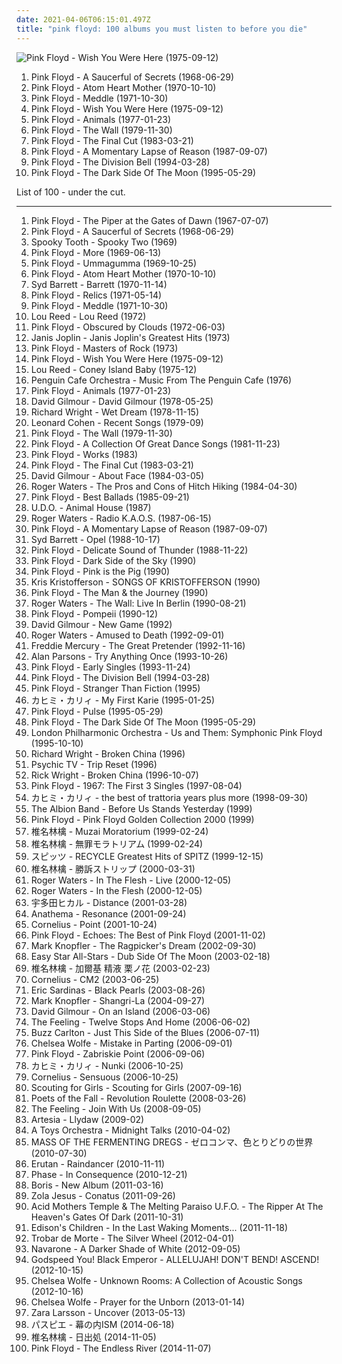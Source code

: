 ```yaml
---
date: 2021-04-06T06:15:01.497Z
title: "pink floyd: 100 albums you must listen to before you die"
---
```

![Pink Floyd - Wish You Were Here (1975-09-12)](http://coverartarchive.org/release/a2f73eb8-eee6-3588-8909-9046058a468e/18848883141-500.jpg "Pink Floyd - Wish You Were Here (1975-09-12)")
<ol class="albums">
<li data-cover="http://coverartarchive.org/release/164516d8-4fcf-3191-86cf-afcbf27eb055/5898666587-500.jpg" data-tags="psychedelic rock, psychedelic, progressive rock" role="button">Pink Floyd - A Saucerful of Secrets (1968-06-29)</li>
<li data-cover="http://coverartarchive.org/release/99bb4f7c-753f-34bf-bf10-71ce81a7db3e/14225359048-500.jpg" data-tags="progressive rock" role="button">Pink Floyd - Atom Heart Mother (1970-10-10)</li>
<li data-cover="http://coverartarchive.org/release/7acaa9ab-048c-3c82-8623-ea9b777137ac/2550522708-500.jpg" data-tags="progressive rock" role="button">Pink Floyd - Meddle (1971-10-30)</li>
<li data-cover="http://coverartarchive.org/release/a2f73eb8-eee6-3588-8909-9046058a468e/18848883141-500.jpg" data-tags="progressive rock" role="button">Pink Floyd - Wish You Were Here (1975-09-12)</li>
<li data-cover="http://coverartarchive.org/release/32f76eef-5004-3e80-bdf8-912298896134/14402610216-500.jpg" data-tags="progressive rock" role="button">Pink Floyd - Animals (1977-01-23)</li>
<li data-cover="http://coverartarchive.org/release/d4611812-e7cd-42bf-885a-b1cea9fd52bc/9371075020-500.jpg" data-tags="progressive rock" role="button">Pink Floyd - The Wall (1979-11-30)</li>
<li data-cover="https://img.discogs.com/iKg8rhotc6r-TF83GQpgvO9tNbM=/fit-in/600x600/filters:strip_icc():format(jpeg):mode_rgb():quality(90)/discogs-images/R-5902968-1518109711-5321.jpeg.jpg" data-tags="progressive rock" role="button">Pink Floyd - The Final Cut (1983-03-21)</li>
<li data-cover="http://coverartarchive.org/release/71598c54-c968-4d00-8ca2-d03d99c97004/9840887264-500.jpg" data-tags="progressive rock" role="button">Pink Floyd - A Momentary Lapse of Reason (1987-09-07)</li>
<li data-cover="http://coverartarchive.org/release/a1a86e05-c23f-4a40-b50a-14dd7da379f2/14630330088-500.jpg" data-tags="progressive rock" role="button">Pink Floyd - The Division Bell (1994-03-28)</li>
<li data-cover="http://coverartarchive.org/release/24ce2ec1-7b23-32f8-a92c-c576e054159b/16049538493-500.jpg" data-tags="progressive rock" role="button">Pink Floyd - The Dark Side Of The Moon (1995-05-29)</li>
</ol>
List of 100 - under the cut.
<!-- more -->

_________________

<ol class="albums">
<li data-cover="https://img.discogs.com/N-POZvhiJDjoIAmJFs3zunAdVxc=/fit-in/600x599/filters:strip_icc():format(jpeg):mode_rgb():quality(90)/discogs-images/R-2436741-1448794563-6047.jpeg.jpg" data-tags="psychedelic rock, psychedelic" role="button">
Pink Floyd - The Piper at the Gates of Dawn (1967-07-07)
</li>
<li data-cover="http://coverartarchive.org/release/164516d8-4fcf-3191-86cf-afcbf27eb055/5898666587-500.jpg" data-tags="psychedelic rock, psychedelic, progressive rock" role="button">
Pink Floyd - A Saucerful of Secrets (1968-06-29)
</li>
<li data-cover="https://img.discogs.com/orSNFHdj0KLyw6lLuEEf3SPdJmA=/fit-in/600x598/filters:strip_icc():format(jpeg):mode_rgb():quality(90)/discogs-images/R-3033014-1467743387-4322.jpeg.jpg" data-tags="classic rock, rock" role="button">
Spooky Tooth - Spooky Two (1969)
</li>
<li data-cover="http://coverartarchive.org/release/3ac5a1f8-51d0-3db3-bfdc-c5803d8f2799/14207788461-500.jpg" data-tags="progressive rock, psychedelic rock, 60s, soundtrack" role="button">
Pink Floyd - More (1969-06-13)
</li>
<li data-cover="http://coverartarchive.org/release/53e9678a-90dd-3c32-8d28-1584b612f95f/9839280602-500.jpg" data-tags="psychedelic rock, progressive rock" role="button">
Pink Floyd - Ummagumma (1969-10-25)
</li>
<li data-cover="http://coverartarchive.org/release/99bb4f7c-753f-34bf-bf10-71ce81a7db3e/14225359048-500.jpg" data-tags="progressive rock" role="button">
Pink Floyd - Atom Heart Mother (1970-10-10)
</li>
<li data-cover="https://img.discogs.com/F0RPIYylQvA8yahC4nozNlelv4c=/fit-in/600x596/filters:strip_icc():format(jpeg):mode_rgb():quality(90)/discogs-images/R-1731774-1572553558-8862.jpeg.jpg" data-tags="psychedelic, psychedelic rock" role="button">
Syd Barrett - Barrett (1970-11-14)
</li>
<li data-cover="http://coverartarchive.org/release/24dd5402-4f63-3648-bcd2-edcb91896d6c/14265700473-500.jpg" data-tags="psychedelic rock, psychedelic, pink floyd" role="button">
Pink Floyd - Relics (1971-05-14)
</li>
<li data-cover="http://coverartarchive.org/release/7acaa9ab-048c-3c82-8623-ea9b777137ac/2550522708-500.jpg" data-tags="progressive rock" role="button">
Pink Floyd - Meddle (1971-10-30)
</li>
<li data-cover="https://img.discogs.com/A76BtJnp-ODkjHzOl2WcKHq0ljU=/fit-in/400x300/filters:strip_icc():format(jpeg):mode_rgb():quality(90)/discogs-images/R-7579028-1444437556-8397.jpeg.jpg" data-tags="lou reed, 70s, david bowie, space oddity, velvet underground, bowie, davidbowie, nothing beats barrett" role="button">
Lou Reed - Lou Reed (1972)
</li>
<li data-cover="https://img.discogs.com/zc3ziFn38yiirxhkQ69ag_DjLe0=/fit-in/600x600/filters:strip_icc():format(jpeg):mode_rgb():quality(90)/discogs-images/R-643604-1280147837.jpeg.jpg" data-tags="progressive rock" role="button">
Pink Floyd - Obscured by Clouds (1972-06-03)
</li>
<li data-cover="http://coverartarchive.org/release/1ca5c7fd-6293-413d-b096-92c00a2e0587/8680012182-500.jpg" data-tags="classic rock" role="button">
Janis Joplin - Janis Joplin's Greatest Hits (1973)
</li>
<li data-cover="http://coverartarchive.org/release/c4f3712e-c49d-472c-80f2-a510391c08db/14372188859-500.jpg" data-tags="pink floyd, classic rock, 60s, psychedelic" role="button">
Pink Floyd - Masters of Rock (1973)
</li>
<li data-cover="http://coverartarchive.org/release/a2f73eb8-eee6-3588-8909-9046058a468e/18848883141-500.jpg" data-tags="progressive rock" role="button">
Pink Floyd - Wish You Were Here (1975-09-12)
</li>
<li data-cover="http://coverartarchive.org/release/d011dd70-c261-3ddf-a871-fef5f4542ed6/6899806480-500.jpg" data-tags="rock, singer-songwriter" role="button">
Lou Reed - Coney Island Baby (1975-12)
</li>
<li data-cover="http://coverartarchive.org/release/58484da2-44b0-3e58-b91d-9a3a5de90afa/20137032991-500.jpg" data-tags="jazz, instrumental, progressive rock, prog, acoustic, fusion, contemporary classical, humour, minimalist, fabulous, marianne velvart, jrcrichardson, duncan parsons, jrc richardson, marc catley, paleys watch" role="button">
Penguin Cafe Orchestra - Music From The Penguin Cafe (1976)
</li>
<li data-cover="http://coverartarchive.org/release/32f76eef-5004-3e80-bdf8-912298896134/14402610216-500.jpg" data-tags="progressive rock" role="button">
Pink Floyd - Animals (1977-01-23)
</li>
<li data-cover="http://coverartarchive.org/release/8793ad9f-ed81-4355-afcb-4b663ff14f86/1965116372-500.jpg" data-tags="progressive rock" role="button">
David Gilmour - David Gilmour (1978-05-25)
</li>
<li data-cover="https://via.placeholder.com/450" data-tags="soft rock, progressive rock, rockstar, wright is never wrong" role="button">
Richard Wright - Wet Dream (1978-11-15)
</li>
<li data-cover="http://coverartarchive.org/release/72854a57-88e6-33e2-b899-f0777a83e3b3/13560221832-500.jpg" data-tags="leonard cohen, folk" role="button">
Leonard Cohen - Recent Songs (1979-09)
</li>
<li data-cover="http://coverartarchive.org/release/d4611812-e7cd-42bf-885a-b1cea9fd52bc/9371075020-500.jpg" data-tags="progressive rock" role="button">
Pink Floyd - The Wall (1979-11-30)
</li>
<li data-cover="http://coverartarchive.org/release/985f059e-d503-378f-9e27-7c2f104653c5/18902154264-500.jpg" data-tags="classic rock, pink floyd, progressive rock" role="button">
Pink Floyd - A Collection Of Great Dance Songs (1981-11-23)
</li>
<li data-cover="http://coverartarchive.org/release/0304caae-7e73-4edd-b807-174735911ff5/14452443858-500.jpg" data-tags="pink floyd, progressive rock" role="button">
Pink Floyd - Works (1983)
</li>
<li data-cover="https://img.discogs.com/iKg8rhotc6r-TF83GQpgvO9tNbM=/fit-in/600x600/filters:strip_icc():format(jpeg):mode_rgb():quality(90)/discogs-images/R-5902968-1518109711-5321.jpeg.jpg" data-tags="progressive rock" role="button">
Pink Floyd - The Final Cut (1983-03-21)
</li>
<li data-cover="http://coverartarchive.org/release/1f273d9d-9b02-33a6-94bf-92b4a3e0a94d/6600826888-500.jpg" data-tags="progressive rock" role="button">
David Gilmour - About Face (1984-03-05)
</li>
<li data-cover="http://coverartarchive.org/release/6511241e-4e87-4bed-ac22-a012523c58b8/2978187379-500.jpg" data-tags="progressive rock" role="button">
Roger Waters - The Pros and Cons of Hitch Hiking (1984-04-30)
</li>
<li data-cover="http://coverartarchive.org/release/62ab0e3d-eecc-4e3a-807d-7dcd28aee4d9/1612145208-500.jpg" data-tags="pink floyd" role="button">
Pink Floyd - Best Ballads (1985-09-21)
</li>
<li data-cover="https://img.discogs.com/cfc9e7fd50d7c9c08931869b95f6849a01d0635d/images/spacer.gif" data-tags="heavy metal" role="button">
U.D.O. - Animal House (1987)
</li>
<li data-cover="https://img.discogs.com/sNgRvuxw78AEWk7TH4f_-1Y28C4=/fit-in/600x600/filters:strip_icc():format(jpeg):mode_rgb():quality(90)/discogs-images/R-760586-1334719012.jpeg.jpg" data-tags="progressive rock, rock" role="button">
Roger Waters - Radio K.A.O.S. (1987-06-15)
</li>
<li data-cover="http://coverartarchive.org/release/71598c54-c968-4d00-8ca2-d03d99c97004/9840887264-500.jpg" data-tags="progressive rock" role="button">
Pink Floyd - A Momentary Lapse of Reason (1987-09-07)
</li>
<li data-cover="http://coverartarchive.org/release/45e99e44-c955-4d44-94b9-8f0e1593fa12/23911853040-500.jpg" data-tags="psychedelic rock, classic rock, psychedelic" role="button">
Syd Barrett - Opel (1988-10-17)
</li>
<li data-cover="http://coverartarchive.org/release/c3b3c4e5-521d-4d25-801c-e4f2380aa8d1/7720432462-500.jpg" data-tags="progressive rock, pink floyd, live" role="button">
Pink Floyd - Delicate Sound of Thunder (1988-11-22)
</li>
<li data-cover="https://img.discogs.com/sei3QGagP9Kz4-tu-L0temZK1p4=/fit-in/600x601/filters:strip_icc():format(jpeg):mode_rgb():quality(90)/discogs-images/R-656415-1280148068.jpeg.jpg" data-tags="progressive rock, classic rock, psychedelic rock" role="button">
Pink Floyd - Dark Side of the Sky (1990)
</li>
<li data-cover="http://coverartarchive.org/release/08245a23-9b49-4d72-bf41-919bae71ad92/2027886586-500.jpg" data-tags="pink floyd, progressive rock" role="button">
Pink Floyd - Pink is the Pig (1990)
</li>
<li data-cover="http://coverartarchive.org/release/5bef37fb-c9a5-4074-a78a-50a450a1adbb/28246006496-500.jpg" data-tags="kris kristofferson" role="button">
Kris Kristofferson - SONGS OF KRISTOFFERSON (1990)
</li>
<li data-cover="http://coverartarchive.org/release/42dc95e4-975f-4c81-8d27-b9b324fc33cf/16327686467-500.jpg" data-tags="classic rock, pink floyd" role="button">
Pink Floyd - The Man & the Journey (1990)
</li>
<li data-cover="https://img.discogs.com/Mjh5jJ8qNpv2T1qOlUxjHImWDRM=/fit-in/598x596/filters:strip_icc():format(jpeg):mode_rgb():quality(90)/discogs-images/R-1267372-1205017850.jpeg.jpg" data-tags="progressive rock" role="button">
Roger Waters - The Wall: Live In Berlin (1990-08-21)
</li>
<li data-cover="http://coverartarchive.org/release/75b1c878-9518-4f7c-842e-5445e6c70f69/26927826204-500.jpg" data-tags="pink floyd" role="button">
Pink Floyd - Pompeii (1990-12)
</li>
<li data-cover="http://coverartarchive.org/release/78f029f2-6f17-4530-bcd8-1c5a281fab53/8917963033-500.jpg" data-tags="classic rock, metal, rock, punk, alternative rock, progressive rock, psychedelic, pink floyd, garage rock, glam rock, powerpop, chameleon, proto punk, qogf, rock-protopunk, prog related, my prog rock favs" role="button">
David Gilmour - New Game (1992)
</li>
<li data-cover="http://coverartarchive.org/release/c1b3f914-0b7f-3ee2-90ff-df83a62f4eb6/15706012837-500.jpg" data-tags="progressive rock" role="button">
Roger Waters - Amused to Death (1992-09-01)
</li>
<li data-cover="https://img.discogs.com/Q5nclIeVKF5xj4YcR9-kGstjfVs=/fit-in/600x596/filters:strip_icc():format(jpeg):mode_rgb():quality(90)/discogs-images/R-2233670-1452981816-5780.jpeg.jpg" data-tags="freddie mercury" role="button">
Freddie Mercury - The Great Pretender (1992-11-16)
</li>
<li data-cover="http://coverartarchive.org/release/e1a03c0a-ff86-31b0-ad3e-27bcf758a14a/7108619466-500.jpg" data-tags="progressive rock" role="button">
Alan Parsons - Try Anything Once (1993-10-26)
</li>
<li data-cover="http://coverartarchive.org/release/1ecc78a8-ae27-45d4-8d92-998822852fcd/22775064330-500.jpg" data-tags="pink floyd" role="button">
Pink Floyd - Early Singles (1993-11-24)
</li>
<li data-cover="http://coverartarchive.org/release/a1a86e05-c23f-4a40-b50a-14dd7da379f2/14630330088-500.jpg" data-tags="progressive rock" role="button">
Pink Floyd - The Division Bell (1994-03-28)
</li>
<li data-cover="http://coverartarchive.org/release/f0411191-e6d2-487e-b90b-f19bd2030bae/9587789382-500.jpg" data-tags="pink floyd" role="button">
Pink Floyd - Stranger Than Fiction (1995)
</li>
<li data-cover="http://coverartarchive.org/release/4ef275e7-74f2-48e0-bada-1f9419b98cce/27980960079-500.jpg" data-tags="pop, japanese, hipster, not experimental, worst albums of 2017, noise, trance, classic rock, heavy metal, black metal, metalcore, metal, hip-hop, spanish, electronic, electronica, french, electropop, classical, female, hip hop, rock, soul, 60s, 70s, 80s, british, punk, brutal, grindcore, hardcore, revolution, swedish, emo, rap, ambient, female vocalists, offspring, dubstep, dance, dark, cheese, easy listening, hair metal, funk, new age, techno, house, acid jazz, schlager, canadian, viking metal, melodic death metal, voice, 90s, justin timberlake, russian, jpop, mashup, post, drone, african, radio, insane, party, skinhead, evanescence, gangsta rap, lady gaga, punk rock, the offspring, excellent, crunk, dirty south, screamo, pink floyd, comedy" role="button">
カヒミ・カリィ - My First Karie (1995-01-25)
</li>
<li data-cover="http://coverartarchive.org/release/dc9ed97b-4551-4a5b-8ab5-5776b5d75600/26944550465-500.jpg" data-tags="progressive rock" role="button">
Pink Floyd - Pulse (1995-05-29)
</li>
<li data-cover="http://coverartarchive.org/release/24ce2ec1-7b23-32f8-a92c-c576e054159b/16049538493-500.jpg" data-tags="progressive rock" role="button">
Pink Floyd - The Dark Side Of The Moon (1995-05-29)
</li>
<li data-cover="http://coverartarchive.org/release/0db3ea6a-5bfc-3a87-aaa1-1842d6722558/7060575433-500.jpg" data-tags="orchestra, my own discovery mode" role="button">
London Philharmonic Orchestra - Us and Them: Symphonic Pink Floyd (1995-10-10)
</li>
<li data-cover="http://coverartarchive.org/release/5db0e55f-51ea-426f-ad1a-a7359bf92195/15633609519-500.jpg" data-tags="progressive rock" role="button">
Richard Wright - Broken China (1996)
</li>
<li data-cover="http://coverartarchive.org/release/a12ee6f3-bcb8-4d86-9112-0a0ff8e35751/19061834565-500.jpg" data-tags="psychedelic, atmospheric, pink floyd, pagan, 90's, pastoral, my best discoveries, cyber-beatnik, fines 15 minus of me life, p tv, favorite and important albums - in no particular order" role="button">
Psychic TV - Trip Reset (1996)
</li>
<li data-cover="http://coverartarchive.org/release/c660b3aa-3cfe-492b-b1ec-06bbb33e637d/15790105624-500.jpg" data-tags="progressive rock" role="button">
Rick Wright - Broken China (1996-10-07)
</li>
<li data-cover="http://coverartarchive.org/release/47d05d4d-f62e-48c5-aa8c-09597cb52616/25985902238-500.jpg" data-tags="60s" role="button">
Pink Floyd - 1967: The First 3 Singles (1997-08-04)
</li>
<li data-cover="http://coverartarchive.org/release/0db42e94-f7dd-4dbf-b441-60503e558b87/6477181486-500.jpg" data-tags="noise, trance, classic rock, heavy metal, black metal, metalcore, metal, hip-hop, spanish, electronic, electronica, french, electropop, classical, female, hip hop, pop, rock, soul, japanese, 60s, 70s, 80s, british, punk, brutal, grindcore, hardcore, revolution, swedish, emo, rap, ambient, female vocalists, offspring, dubstep, straight edge, dance, dark, cheese, easy listening, hair metal, funk, new age, techno, house, acid jazz, schlager, canadian, viking metal, melodic death metal, voice, 90s, justin timberlake, russian, jpop, mashup, post, drone, african, radio, insane, party, skinhead, evanescence, gangsta rap, lady gaga, punk rock, the offspring, excellent, crunk, dirty south, screamo, pink floyd, comedy, asian, japan, death metal, rnb, christian, christian rock, gothic metal, why, intelligent, west coast, brazilian, sex" role="button">
カヒミ・カリィ - the best of trattoria years plus more (1998-09-30)
</li>
<li data-cover="https://img.discogs.com/sJv05ptl6uDOLZhc1dobWbBCy7c=/fit-in/600x596/filters:strip_icc():format(jpeg):mode_rgb():quality(90)/discogs-images/R-2056247-1261314219.jpeg.jpg" data-tags="folk, pink floyd, smooth instrumental violin, rolling stones live" role="button">
The Albion Band - Before Us Stands Yesterday (1999)
</li>
<li data-cover="https://img.discogs.com/pZtovo9k-ZmVlcbTzx-_13uOYHU=/fit-in/600x602/filters:strip_icc():format(jpeg):mode_rgb():quality(90)/discogs-images/R-2527357-1476306978-1191.jpeg.jpg" data-tags="pink floyd" role="button">
Pink Floyd - Pink Floyd Golden Collection 2000 (1999)
</li>
<li data-cover="https://via.placeholder.com/450" data-tags="japanese, ringo, j-pop" role="button">
椎名林檎 - Muzai Moratorium (1999-02-24)
</li>
<li data-cover="http://coverartarchive.org/release/5588dfca-c011-4f66-9899-dcaa5f4efed5/11441887072-500.jpg" data-tags="rock, j-pop, japanese, 90s" role="button">
椎名林檎 - 無罪モラトリアム (1999-02-24)
</li>
<li data-cover="https://via.placeholder.com/450" data-tags="j-pop, spitz" role="button">
スピッツ - RECYCLE Greatest Hits of SPITZ (1999-12-15)
</li>
<li data-cover="http://coverartarchive.org/release/62d3e37a-468f-445b-b053-af628f5a3965/18275995946-500.jpg" data-tags="j-rock, j-pop, rock, art pop" role="button">
椎名林檎 - 勝訴ストリップ (2000-03-31)
</li>
<li data-cover="http://coverartarchive.org/release/ca924b72-449c-3bcf-a8f4-56c2cb1e5597/28952938691-500.jpg" data-tags="pink floyd, live, ohuenno" role="button">
Roger Waters - In The Flesh - Live (2000-12-05)
</li>
<li data-cover="http://coverartarchive.org/release/9bb70a8a-5373-40da-a1cd-df471f3c72da/10078216881-500.jpg" data-tags="progressive rock" role="button">
Roger Waters - In the Flesh (2000-12-05)
</li>
<li data-cover="https://via.placeholder.com/450" data-tags="j-pop" role="button">
宇多田ヒカル - Distance (2001-03-28)
</li>
<li data-cover="https://img.discogs.com/zE1g7EfR92bN-uRdWuFEdTw8lvQ=/fit-in/600x960/filters:strip_icc():format(jpeg):mode_rgb():quality(90)/discogs-images/R-3695431-1552089588-2064.jpeg.jpg" data-tags="melancholic" role="button">
Anathema - Resonance (2001-09-24)
</li>
<li data-cover="http://coverartarchive.org/release/d467e488-2fae-4175-918b-7c9d10f43737/2876340833-500.jpg" data-tags="japanese" role="button">
Cornelius - Point (2001-10-24)
</li>
<li data-cover="http://coverartarchive.org/release/2a49d08f-5dfc-4ba6-8b40-537e3aa778bd/8035853353-500.jpg" data-tags="progressive rock" role="button">
Pink Floyd - Echoes: The Best of Pink Floyd (2001-11-02)
</li>
<li data-cover="http://coverartarchive.org/release/a2e94b5a-582a-4ca2-bcf8-5662c784ffb3/19316536645-500.jpg" data-tags="rock, mark knopfler" role="button">
Mark Knopfler - The Ragpicker's Dream (2002-09-30)
</li>
<li data-cover="http://coverartarchive.org/release/5c285b48-a2ee-4328-9398-d7b971272c05/5795022837-500.jpg" data-tags="dub, reggae" role="button">
Easy Star All-Stars - Dub Side Of The Moon (2003-02-18)
</li>
<li data-cover="http://coverartarchive.org/release/5383db3b-792a-48ba-8241-91cd0f7bc9bd/15507776758-500.jpg" data-tags="pop, female vocalists, chamber pop, japan, j-pop, art pop" role="button">
椎名林檎 - 加爾基 精液 栗ノ花 (2003-02-23)
</li>
<li data-cover="http://coverartarchive.org/release/7452c152-d926-4ab4-838a-ebe4dbe406f8/20002864986-500.jpg" data-tags="rock, japanese, japan, male vocalist, male vocalists, cornelius" role="button">
Cornelius - CM2 (2003-06-25)
</li>
<li data-cover="https://img.discogs.com/2db7W1kyzQ9ocVZ88XzDb4NfJ-w=/fit-in/591x531/filters:strip_icc():format(jpeg):mode_rgb():quality(90)/discogs-images/R-2905319-1362137952-5607.jpeg.jpg" data-tags="delta blues, vblues" role="button">
Eric Sardinas - Black Pearls (2003-08-26)
</li>
<li data-cover="https://img.discogs.com/h4kBVI540ZBhL0I8a_dRz_E7J9Q=/fit-in/600x918/filters:strip_icc():format(jpeg):mode_rgb():quality(90)/discogs-images/R-6606995-1422976966-4447.jpeg.jpg" data-tags="mark knopfler, rock, singer-songwriter" role="button">
Mark Knopfler - Shangri-La (2004-09-27)
</li>
<li data-cover="https://img.discogs.com/j1cw6tuQlOTPr5DUd7X3pffrDkI=/fit-in/483x423/filters:strip_icc():format(jpeg):mode_rgb():quality(90)/discogs-images/R-2602279-1292652149.jpeg.jpg" data-tags="progressive rock" role="button">
David Gilmour - On an Island (2006-03-06)
</li>
<li data-cover="https://img.discogs.com/MF5OAxYidkbpBbnMfpmbS4Mpdtk=/fit-in/600x913/filters:strip_icc():format(jpeg):mode_rgb():quality(90)/discogs-images/R-9036903-1510133812-1025.jpeg.jpg" data-tags="british, soft rock, pop, indie, rock" role="button">
The Feeling - Twelve Stops And Home (2006-06-02)
</li>
<li data-cover="https://via.placeholder.com/450" data-tags="chris brown, dean martin, kenny g, stan getz, mana, marc anthony" role="button">
Buzz Carlton - Just This Side of the Blues (2006-07-11)
</li>
<li data-cover="http://coverartarchive.org/release/39435b39-2faa-4d28-b2df-f7885ceedecb/7152713003-500.jpg" data-tags="female vocalists" role="button">
Chelsea Wolfe - Mistake in Parting (2006-09-01)
</li>
<li data-cover="http://coverartarchive.org/release/1ec16d9d-f953-4ca2-add5-a0af5e3d855b/16251209190-500.jpg" data-tags="soundtrack, pink floyd" role="button">
Pink Floyd - Zabriskie Point (2006-09-06)
</li>
<li data-cover="http://coverartarchive.org/release/8c6f861e-c347-4c5c-aed1-eae205297c67/8906628497-500.jpg" data-tags="noise, trance, classic rock, heavy metal, black metal, metalcore, metal, hip-hop, spanish, electronic, electronica, french, electropop, classical, female, hip hop, pop, rock, soul, japanese, 60s, 70s, 80s, british, punk, brutal, grindcore, hardcore, revolution, swedish, emo, rap, ambient, female vocalists, offspring, dubstep, straight edge, dance, dark, cheese, easy listening, hair metal, funk, new age, techno, house, acid jazz, schlager, canadian, viking metal, melodic death metal, voice, 90s, justin timberlake, russian, jpop, mashup, post, drone, african, radio, insane, party, skinhead, evanescence, gangsta rap, lady gaga, punk rock, the offspring, excellent, crunk, dirty south, screamo, pink floyd, comedy, asian, japan, death metal, rnb, christian, christian rock, gothic metal, why, intelligent, west coast, brazilian, sex" role="button">
カヒミ・カリィ - Nunki (2006-10-25)
</li>
<li data-cover="https://img.discogs.com/fYvnH9PdmGtTlbGyly9NW-Ulv_c=/fit-in/450x438/filters:strip_icc():format(jpeg):mode_rgb():quality(90)/discogs-images/R-949737-1189947436.jpeg.jpg" data-tags="electronic, japanese, experimental" role="button">
Cornelius - Sensuous (2006-10-25)
</li>
<li data-cover="http://coverartarchive.org/release/b603c9dc-b1f8-4282-883f-4cbd051ef5d3/20156050715-500.jpg" data-tags="indie, pop" role="button">
Scouting for Girls - Scouting for Girls (2007-09-16)
</li>
<li data-cover="http://coverartarchive.org/release/2c541cf3-5a6c-4c9c-ae19-2136ea1d7430/5341126773-500.jpg" data-tags="rock, alternative rock" role="button">
Poets of the Fall - Revolution Roulette (2008-03-26)
</li>
<li data-cover="https://img.discogs.com/OUmJv0COymM1h5yzdU2bhX5korQ=/fit-in/450x450/filters:strip_icc():format(jpeg):mode_rgb():quality(90)/discogs-images/R-1263064-1204673409.jpeg.jpg" data-tags="pop" role="button">
The Feeling - Join With Us (2008-09-05)
</li>
<li data-cover="http://coverartarchive.org/release/93921eed-8ffa-498f-a60e-1115e09f3bb3/2025422296-500.jpg" data-tags="darkwave, neoclassical, gothic, ethereal" role="button">
Artesia - Llydaw (2009-02)
</li>
<li data-cover="https://img.discogs.com/f9ZxHgZlcTCaOKUuMF_O4F1z8SY=/fit-in/600x600/filters:strip_icc():format(jpeg):mode_rgb():quality(90)/discogs-images/R-2677937-1296206354.jpeg.jpg" data-tags="rock, prog, queen, pink floyd, beatles, david bowie, 10s, elton john, enrico gabrielli" role="button">
A Toys Orchestra - Midnight Talks (2010-04-02)
</li>
<li data-cover="https://img.discogs.com/5m9X-BuG9NQBvtyIuT_gl4zotkY=/fit-in/600x600/filters:strip_icc():format(jpeg):mode_rgb():quality(90)/discogs-images/R-15766318-1597407950-4490.jpeg.jpg" data-tags="post-hardcore" role="button">
MASS OF THE FERMENTING DREGS - ゼロコンマ、色とりどりの世界 (2010-07-30)
</li>
<li data-cover="http://coverartarchive.org/release/50baa1ac-4aaa-46a2-b099-66ca92a1db31/6980894439-500.jpg" data-tags="fantasy, medieval, pop, hipster, art pop, hino, gothic metal, symphonic metal, power metal, meme, satanic pop, poptron, gothic rock, not gothic, not experimental, amatue, japanese, emo, epic, poetry, comedy, anime, j-pop, post-revolutionary pop song, visual kei, lolicore, totec radio, achingly intelligent, homosexual intifada, virally yours, horny voice, very intelligent lyrics, folklore intellectuel, not darkwave, misunderstood geniuses, gothic, dark, ethereal, humour, horny, gothic pop, 4chan, youtube, evil, art, dark pop, utter brilliance, criminally underrated, satanic metal, sexy vocalists, not metal, not goth, pink floyd, celtic, bard, dream folk, pseudogoth" role="button">
Erutan - Raindancer (2010-11-11)
</li>
<li data-cover="http://coverartarchive.org/release/29c108d3-2d05-4637-8dad-e67025ee452a/1484876997-500.jpg" data-tags="rock, alternative rock, indie rock, progressive rock, post punk, sludge, art rock, psych, space rock, spiritual, garage rock, post rock, psychedelic rock, greek, prog rock, glam punk, dark wave, neo-psychedelia, acid rock, psych-rock, moroccan roll, phase, spiritual rock, greek psych, insight out, post-rock, post-punk, greek rock, post grunge, death n roll, space psych, neo-psych, goth n roll, psych punk, psychedelic progressive rock, psychedelic glam punk, psych prog rock, grunge, experimental, psychedelia, folk rock, trippy, exotic, traditional, electro rock, post-metal, mystic, neo-psychedelic, post metal, eastern, psych folk, dark folk, post-hardcore, alt rock, punk n roll, gothabilly, post hardcore, psych-folk, post-industrial, folk psych, prog psych, psychedelic space rock, garage psych, psych prog, post-grudge, greek psychedelic rock, greek psychedelia, greek-psych" role="button">
Phase - In Consequence (2010-12-21)
</li>
<li data-cover="http://coverartarchive.org/release/8e517fea-8d7a-4056-a7c4-f32907f79943/5200892544-500.jpg" data-tags="j-pop" role="button">
Boris - New Album (2011-03-16)
</li>
<li data-cover="http://coverartarchive.org/release/4b96bb65-9831-4c26-a3d1-0455a4fa4805/2292051184-500.jpg" data-tags="electronic, electronica, art pop" role="button">
Zola Jesus - Conatus (2011-09-26)
</li>
<li data-cover="http://coverartarchive.org/release/15ef7a30-d0f0-4cee-80fc-5dc2a95e1422/14567248094-500.jpg" data-tags="psychedelic, pink floyd, japan, the doors, acid mothers temple, kawabata makoto, chinese flying saucer" role="button">
Acid Mothers Temple & The Melting Paraiso U.F.O. - The Ripper At The Heaven's Gates Of Dark (2011-10-31)
</li>
<li data-cover="https://img.discogs.com/HxEAwUTH_IUqAHj7f0OIwRDU49c=/fit-in/600x591/filters:strip_icc():format(jpeg):mode_rgb():quality(90)/discogs-images/R-3270839-1541979152-1545.jpeg.jpg" data-tags="progressive rock" role="button">
Edison's Children - In the Last Waking Moments... (2011-11-18)
</li>
<li data-cover="http://coverartarchive.org/release/048b6c9b-3260-4472-b4df-4ba81e74d832/15474445895-500.jpg" data-tags="classical, easy listening, new age, ethereal" role="button">
Trobar de Morte - The Silver Wheel (2012-04-01)
</li>
<li data-cover="http://coverartarchive.org/release/c1878453-6875-4d83-a8b2-d380e7e70342/7764522281-500.jpg" data-tags="classic rock, rock, soul, grunge, alternative, alternative rock, heavy, pop rock, sleezy, solo, catchy, epic, intro, industrial, blues, psychedelic, moody, soundscape, nineties, space, progressive, muse, a perfect circle, pink floyd, aerosmith, melancholic, stoner, dutch, brass, nine inch nails, 90's, holland, netherlands, seventies, led zeppelin, tool, debut, scream, the netherlands, lowlands, the rolling stones, rage against the machine, deep purple, pearl jam, audioslave, soundgarden, rolling stones, guitar solo, ratm, high vocals, 70's, chris cornell, synthbass, the black crowes, guitarsolo, navarone" role="button">
Navarone - A Darker Shade of White (2012-09-05)
</li>
<li data-cover="http://coverartarchive.org/release/7067908c-402e-4c17-99af-4c509b89d91c/25247846466-500.jpg" data-tags="post-rock, rock, drone" role="button">
Godspeed You! Black Emperor - ALLELUJAH! DON'T BEND! ASCEND! (2012-10-15)
</li>
<li data-cover="http://coverartarchive.org/release/8589ba2a-e62a-418d-a04d-1ee032197dd3/17775653396-500.jpg" data-tags="folk, andrew, ccm, donald trump, david orton" role="button">
Chelsea Wolfe - Unknown Rooms: A Collection of Acoustic Songs (2012-10-16)
</li>
<li data-cover="http://coverartarchive.org/release/fb8c39c5-4589-4954-be83-fd5feddc757c/7152701973-500.jpg" data-tags="noise, trance, classic rock, heavy metal, black metal, metalcore, metal, hip-hop, spanish, electronic, electronica, french, electropop, classical, female, hip hop, pop, rock, soul, japanese, 60s, 70s, 80s, british, brutal, grindcore, hardcore, revolution, swedish, emo, rap, ambient, female vocalists, offspring, dubstep, dance, dark, cheese, easy listening, hair metal, funk, new age, techno, house, acid jazz, schlager, canadian, viking metal, melodic death metal, voice, 90s, justin timberlake, russian, jpop, mashup, post, drone, african, radio, insane, skinhead, evanescence, gangsta rap, lady gaga, the offspring, excellent, crunk, dirty south, screamo, pink floyd, comedy, asian, japan, death metal, rnb, christian, christian rock, gothic metal, why, intelligent, west coast, brazilian, sex, nice, humour, psychedelic rock, korean, k-pop, breakcore" role="button">
Chelsea Wolfe - Prayer for the Unborn (2013-01-14)
</li>
<li data-cover="http://coverartarchive.org/release/abf8a774-f31b-463b-8579-cb5a553ad833/14524742257-500.jpg" data-tags="swedish" role="button">
Zara Larsson - Uncover (2013-05-13)
</li>
<li data-cover="http://coverartarchive.org/release/f07b72d3-1b31-4d16-b335-89395321fdf4/8204526801-500.jpg" data-tags="japanese, jpop, j-pop, asian pop" role="button">
パスピエ - 幕の内ISM (2014-06-18)
</li>
<li data-cover="http://coverartarchive.org/release/4762c848-342a-45a3-9dbe-67a1f8d72349/9432602164-500.jpg" data-tags="japanese, female vocalists, jpop, j-rock, j-pop, jrock, asian pop" role="button">
椎名林檎 - 日出処 (2014-11-05)
</li>
<li data-cover="http://coverartarchive.org/release/5b86c0c7-e339-4634-b7b3-de1924eb7a4f/15837120602-500.jpg" data-tags="progressive rock, ambient" role="button">
Pink Floyd - The Endless River (2014-11-07)
</li>
</ol>